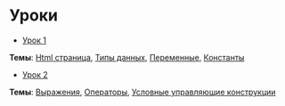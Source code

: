 # Уроки

* [Урок 1](/lesson_1/manual/plan.md)

**Темы**: [Html страница](/references/html/page.md), [Типы данных](/references/php/types.md), [Переменные](/references/php/variables.md), [Константы](/references/php/constants.md)

* [Урок 2](/lesson_2/manual/plan.md)

**Темы**: [Выражения](/references/php/expressions.md), [Операторы](/references/php/operators.md), [Условные управляющие конструкции](/references/php/control_structures/conditional_statements.md)